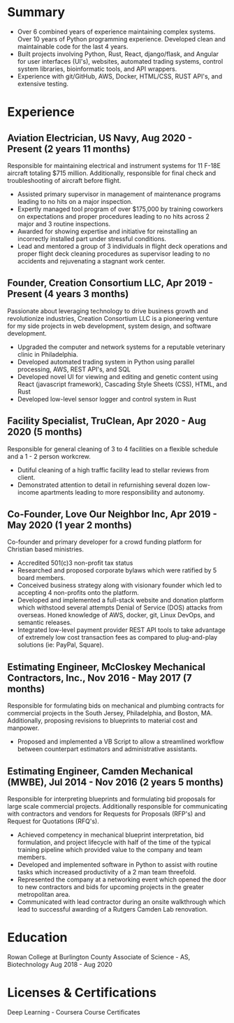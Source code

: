 # Summary
- Over 6 combined years of experience maintaining complex systems. Over 10 years of Python programming experience. Developed clean and maintainable code for the last 4 years.
- Built projects involving Python, Rust, React, django/flask, and Angular for user interfaces (UI's), websites, automated trading systems, control system libraries, bioinformatic tools, and API wrappers.
- Experience with git/GitHub, AWS, Docker, HTML/CSS, RUST API's, and extensive testing.

# Experience

## Aviation Electrician, US Navy, Aug 2020 - Present (2 years 11 months)

Responsible for maintaining electrical and instrument systems for 11 F-18E aircraft totaling $715 million. Additionally, responsible for final check and troubleshooting of aircraft before flight.

- Assisted primary supervisor in management of maintenance programs leading to no hits on a major inspection.
- Expertly managed tool program of over $175,000 by training coworkers on expectations and proper procedures leading to no hits across 2 major and 3 routine inspections.
- Awarded for showing expertise and initiative for reinstalling an incorrectly installed part under stressful conditions.
- Lead and mentored a group of 3 individuals in flight deck operations and proper flight deck cleaning procedures as supervisor leading to no accidents and rejuvenating a stagnant work center.

## Founder, Creation Consortium LLC, Apr 2019 - Present (4 years 3 months)
Passionate about leveraging technology to drive business growth and revolutionize industries, Creation Consortium LLC is a pioneering venture for my side projects in web development, system design, and software development.

- Upgraded the computer and network systems for a reputable veterinary clinic in Philadelphia.
- Developed automated trading system in Python using parallel processing, AWS, REST API's, and SQL
- Developed novel UI for viewing and editing and genetic content using React (javascript framework), Cascading Style Sheets (CSS), HTML, and Rust
- Developed low-level sensor logger and control system in Rust

## Facility Specialist, TruClean, Apr 2020 - Aug 2020 (5 months)

Responsible for general cleaning of 3 to 4 facilities on a flexible schedule and a 1 - 2 person workcrew.

- Dutiful cleaning of a high traffic facility lead to stellar reviews from client.
- Demonstrated attention to detail in refurnishing several dozen low-income apartments leading to more responsibility and autonomy.

## Co-Founder, Love Our Neighbor Inc, Apr 2019 - May 2020 (1 year 2 months)

Co-founder and primary developer for a crowd funding platform for Christian based ministries.

- Accredited 501(c)3 non-profit tax status
- Researched and proposed corporate bylaws which were ratified by 5 board members.
- Conceived business strategy along with visionary founder which led to accepting 4 non-profits onto the platform.
- Developed and implemented a full-stack website and donation platform which withstood several attempts Denial of Service (DOS) attacks from overseas. Honed knowledge of AWS, docker, git, Linux DevOps, and semantic releases.
- Integrated low-level payment provider REST API tools to take advantage of extremely low cost transaction fees as compared to plug-and-play solutions (ie: PayPal, Square).

## Estimating Engineer, McCloskey Mechanical Contractors, Inc., Nov 2016 - May 2017 (7 months)

Responsible for formulating bids on mechanical and plumbing contracts for commercial projects in the South Jersey, Philadelphia, and Boston, MA. Additionally, proposing revisions to blueprints to material cost and manpower.

- Proposed and implemented a VB Script to allow a streamlined workflow between counterpart estimators and administrative assistants.

## Estimating Engineer, Camden Mechanical (MWBE), Jul 2014 - Nov 2016 (2 years 5 months)

Responsible for interpreting blueprints and formulating bid proposals for large scale commercial projects. Additionally responsible for communicating with contractors and vendors for Requests for Proposals (RFP's) and Request for Quotations (RFQ's).

- Achieved competency in mechanical blueprint interpretation, bid formulation, and project lifecycle with half of the time of the typical training pipeline which provided value to the company and team members.
- Developed and implemented software in Python to assist with routine tasks which increased productivity of a 2 man team threefold.
- Represented the company at a networking event which opened the door to new contractors and bids for upcoming projects in the greater metropolitan area.
- Communicated with lead contractor during an onsite walkthrough which lead to successful awarding of a Rutgers Camden Lab renovation.

# Education
Rowan College at Burlington County
Associate of Science - AS, Biotechnology Aug 2018 - Aug 2020

# Licenses & Certifications
Deep Learning - Coursera Course Certificates